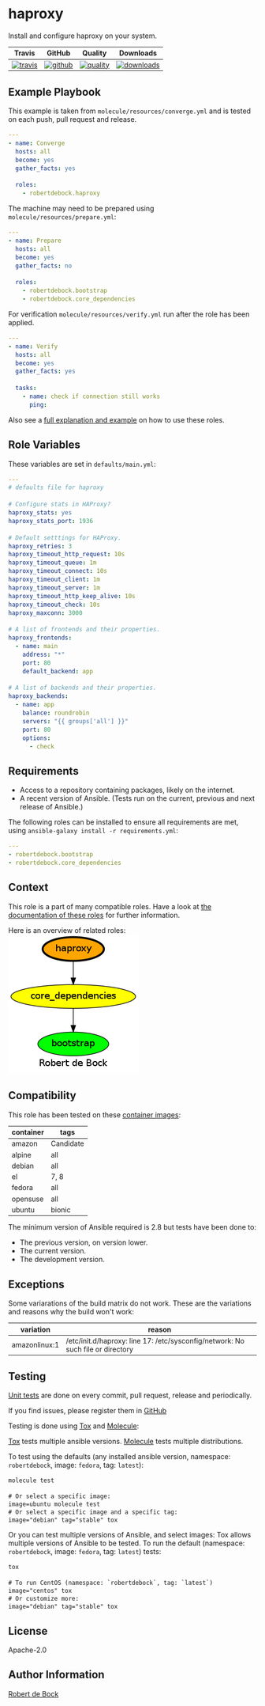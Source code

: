 # haproxy

Install and configure haproxy on your system.

|Travis|GitHub|Quality|Downloads|
|------|------|-------|---------|
|[![travis](https://travis-ci.com/robertdebock/ansible-role-haproxy.svg?branch=master)](https://travis-ci.com/robertdebock/ansible-role-haproxy)|[![github](https://github.com/robertdebock/ansible-role-haproxy/workflows/Ansible%20Molecule/badge.svg)](https://github.com/robertdebock/ansible-role-haproxy/actions)|[![quality](https://img.shields.io/ansible/quality/28674)](https://galaxy.ansible.com/robertdebock/haproxy)|[![downloads](https://img.shields.io/ansible/role/d/28674)](https://galaxy.ansible.com/robertdebock/haproxy)|

## Example Playbook

This example is taken from `molecule/resources/converge.yml` and is tested on each push, pull request and release.
```yaml
---
- name: Converge
  hosts: all
  become: yes
  gather_facts: yes

  roles:
    - robertdebock.haproxy
```

The machine may need to be prepared using `molecule/resources/prepare.yml`:
```yaml
---
- name: Prepare
  hosts: all
  become: yes
  gather_facts: no

  roles:
    - robertdebock.bootstrap
    - robertdebock.core_dependencies
```

For verification `molecule/resources/verify.yml` run after the role has been applied.
```yaml
---
- name: Verify
  hosts: all
  become: yes
  gather_facts: yes

  tasks:
    - name: check if connection still works
      ping:
```

Also see a [full explanation and example](https://robertdebock.nl/how-to-use-these-roles.html) on how to use these roles.

## Role Variables

These variables are set in `defaults/main.yml`:
```yaml
---
# defaults file for haproxy

# Configure stats in HAProxy?
haproxy_stats: yes
haproxy_stats_port: 1936

# Default setttings for HAProxy.
haproxy_retries: 3
haproxy_timeout_http_request: 10s
haproxy_timeout_queue: 1m
haproxy_timeout_connect: 10s
haproxy_timeout_client: 1m
haproxy_timeout_server: 1m
haproxy_timeout_http_keep_alive: 10s
haproxy_timeout_check: 10s
haproxy_maxconn: 3000

# A list of frontends and their properties.
haproxy_frontends:
  - name: main
    address: "*"
    port: 80
    default_backend: app

# A list of backends and their properties.
haproxy_backends:
  - name: app
    balance: roundrobin
    servers: "{{ groups['all'] }}"
    port: 80
    options:
      - check
```

## Requirements

- Access to a repository containing packages, likely on the internet.
- A recent version of Ansible. (Tests run on the current, previous and next release of Ansible.)

The following roles can be installed to ensure all requirements are met, using `ansible-galaxy install -r requirements.yml`:

```yaml
---
- robertdebock.bootstrap
- robertdebock.core_dependencies

```

## Context

This role is a part of many compatible roles. Have a look at [the documentation of these roles](https://robertdebock.nl/) for further information.

Here is an overview of related roles:
![dependencies](https://raw.githubusercontent.com/robertdebock/drawings/artifacts/haproxy.png "Dependency")

## Compatibility

This role has been tested on these [container images](https://hub.docker.com/):

|container|tags|
|---------|----|
|amazon|Candidate|
|alpine|all|
|debian|all|
|el|7, 8|
|fedora|all|
|opensuse|all|
|ubuntu|bionic|

The minimum version of Ansible required is 2.8 but tests have been done to:

- The previous version, on version lower.
- The current version.
- The development version.

## Exceptions

Some variarations of the build matrix do not work. These are the variations and reasons why the build won't work:

| variation                 | reason                 |
|---------------------------|------------------------|
| amazonlinux:1 | /etc/init.d/haproxy: line 17: /etc/sysconfig/network: No such file or directory |


## Testing

[Unit tests](https://travis-ci.com/robertdebock/ansible-role-haproxy) are done on every commit, pull request, release and periodically.

If you find issues, please register them in [GitHub](https://github.com/robertdebock/ansible-role-haproxy/issues)

Testing is done using [Tox](https://tox.readthedocs.io/en/latest/) and [Molecule](https://github.com/ansible/molecule):

[Tox](https://tox.readthedocs.io/en/latest/) tests multiple ansible versions.
[Molecule](https://github.com/ansible/molecule) tests multiple distributions.

To test using the defaults (any installed ansible version, namespace: `robertdebock`, image: `fedora`, tag: `latest`):

```
molecule test

# Or select a specific image:
image=ubuntu molecule test
# Or select a specific image and a specific tag:
image="debian" tag="stable" tox
```

Or you can test multiple versions of Ansible, and select images:
Tox allows multiple versions of Ansible to be tested. To run the default (namespace: `robertdebock`, image: `fedora`, tag: `latest`) tests:

```
tox

# To run CentOS (namespace: `robertdebock`, tag: `latest`)
image="centos" tox
# Or customize more:
image="debian" tag="stable" tox
```

## License

Apache-2.0


## Author Information

[Robert de Bock](https://robertdebock.nl/)
